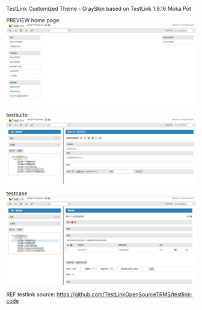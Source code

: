 
TestLink Customized Theme - GraySkin based on TestLink 1.9.16 Moka Pot

PREVIEW
home page:
![home page](./snapshots/001-home.jpg "home page")

testsuite:
![testsuite page](./snapshots/002-testsuites.jpg "testsuite page")

testcase
![testcase page](./snapshots/003-testcase.jpg "testcase page")

REF
testlink source: https://github.com/TestLinkOpenSourceTRMS/testlink-code


